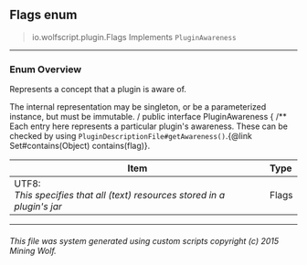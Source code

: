 ## Flags __enum__

>io.wolfscript.plugin.Flags
>Implements `PluginAwareness`

---

### Enum Overview

Represents a concept that a plugin is aware of. <p> The internal representation may be singleton, or be a parameterized instance, but must be immutable. /
public interface PluginAwareness {
    /** Each entry here represents a particular plugin's awareness. These can be checked by using `PluginDescriptionFile#getAwareness()`.{@link Set#contains(Object) contains(flag)}.

Item | Type   
--- | :--- 
UTF8: <br> _This specifies that all (text) resources stored in a plugin's jar_ | Flags



---



###### This file was system generated using custom scripts copyright (c) 2015 Mining Wolf.
	

